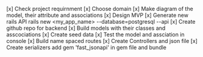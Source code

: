 [x] Check project requirnment
[x] Choose domain
[x] Make diagram of the model, their attribute and associations 
[x] Design MVP
[x] Generate new rails API 
    rails new <my_app_name> --database=postgresql --api
[x] Create github repo for backend
[x] Build models with their classes and asscociations
[x] Create seed data
[x] Test the model and assciation in console 
[x] Build name spaced routes
[x] Create Controllers and json file
[x] Create serializers 
    add gem 'fast_jsonapi' in gem file and bundle 